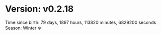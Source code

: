 # Version: v0.2.18
Time since birth: 79 days, 1897 hours, 113820 minutes, 6829200 seconds
Season: Winter ❄️
